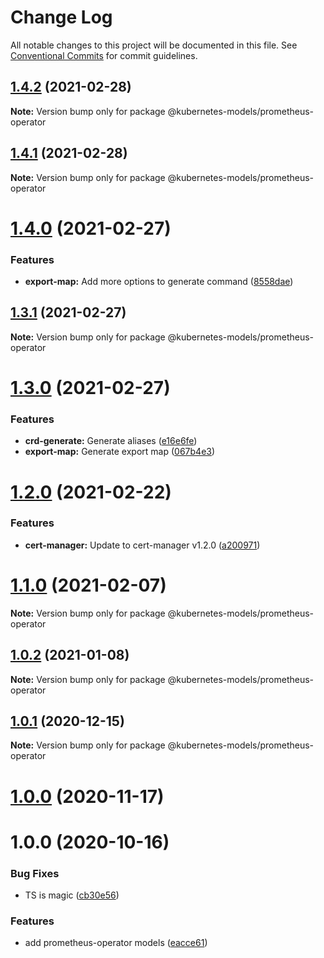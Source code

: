 # Change Log

All notable changes to this project will be documented in this file.
See [Conventional Commits](https://conventionalcommits.org) for commit guidelines.

## [1.4.2](https://github.com/tommy351/kubernetes-models-ts/compare/@kubernetes-models/prometheus-operator@1.4.1...@kubernetes-models/prometheus-operator@1.4.2) (2021-02-28)

**Note:** Version bump only for package @kubernetes-models/prometheus-operator





## [1.4.1](https://github.com/tommy351/kubernetes-models-ts/compare/@kubernetes-models/prometheus-operator@1.4.0...@kubernetes-models/prometheus-operator@1.4.1) (2021-02-28)

**Note:** Version bump only for package @kubernetes-models/prometheus-operator





# [1.4.0](https://github.com/tommy351/kubernetes-models-ts/compare/@kubernetes-models/prometheus-operator@1.3.1...@kubernetes-models/prometheus-operator@1.4.0) (2021-02-27)


### Features

* **export-map:** Add more options to generate command ([8558dae](https://github.com/tommy351/kubernetes-models-ts/commit/8558daedd09894c2098fa16dfd103858aeb40d5a))





## [1.3.1](https://github.com/tommy351/kubernetes-models-ts/compare/@kubernetes-models/prometheus-operator@1.3.0...@kubernetes-models/prometheus-operator@1.3.1) (2021-02-27)

**Note:** Version bump only for package @kubernetes-models/prometheus-operator





# [1.3.0](https://github.com/tommy351/kubernetes-models-ts/compare/@kubernetes-models/prometheus-operator@1.2.0...@kubernetes-models/prometheus-operator@1.3.0) (2021-02-27)


### Features

* **crd-generate:** Generate aliases ([e16e6fe](https://github.com/tommy351/kubernetes-models-ts/commit/e16e6fe8736e95cfc48dcfe4ab2f244ac33bb380))
* **export-map:** Generate export map ([067b4e3](https://github.com/tommy351/kubernetes-models-ts/commit/067b4e303c0f662e113fc2ee65e8edf36a86c958))





# [1.2.0](https://github.com/tommy351/kubernetes-models-ts/compare/@kubernetes-models/prometheus-operator@1.1.0...@kubernetes-models/prometheus-operator@1.2.0) (2021-02-22)


### Features

* **cert-manager:** Update to cert-manager v1.2.0 ([a200971](https://github.com/tommy351/kubernetes-models-ts/commit/a200971e3f51d3faa072c98456734aec797cee81))





# [1.1.0](https://github.com/tommy351/kubernetes-models-ts/compare/@kubernetes-models/prometheus-operator@1.0.2...@kubernetes-models/prometheus-operator@1.1.0) (2021-02-07)

**Note:** Version bump only for package @kubernetes-models/prometheus-operator





## [1.0.2](https://github.com/tommy351/kubernetes-models-ts/compare/@kubernetes-models/prometheus-operator@1.0.1...@kubernetes-models/prometheus-operator@1.0.2) (2021-01-08)

**Note:** Version bump only for package @kubernetes-models/prometheus-operator





## [1.0.1](https://github.com/tommy351/kubernetes-models-ts/compare/@kubernetes-models/prometheus-operator@1.0.0...@kubernetes-models/prometheus-operator@1.0.1) (2020-12-15)

**Note:** Version bump only for package @kubernetes-models/prometheus-operator





# [1.0.0](https://github.com/tommy351/kubernetes-models-ts/compare/@kubernetes-models/prometheus-operator@1.0.0...@kubernetes-models/prometheus-operator@1.0.0) (2020-11-17)



# 1.0.0 (2020-10-16)


### Bug Fixes

* TS is magic ([cb30e56](https://github.com/tommy351/kubernetes-models-ts/commit/cb30e56d1a99f9d3104ff8916a41f021d38b9645))


### Features

* add prometheus-operator models ([eacce61](https://github.com/tommy351/kubernetes-models-ts/commit/eacce6156ee87ed8942bf7959d1bf8fac03234f6))
